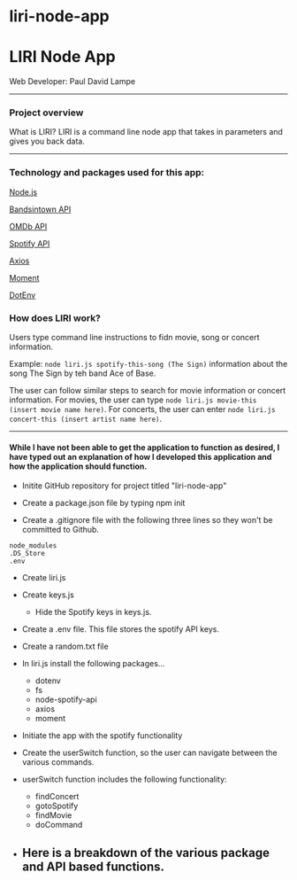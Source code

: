# liri-node-app

<h1>LIRI Node App</h1>


<p>Web Developer: Paul David Lampe</p>


<hr>

<h3> Project overview</h3>
What is LIRI? LIRI is a command line node app that takes in parameters and gives you back data.
<hr>

<h3>Technology and packages used for this app:</h3>

[Node.js](https://nodejs.org/en/)

[Bandsintown API](http://www.artists.bandsintown.com/bandsintown-api)

[OMDb API](http://www.omdbapi.com/)

[Spotify API](https://developer.spotify.com/documentation/web-api/)

[Axios](https://www.npmjs.com/package/axios)

[Moment](https://www.npmjs.com/package/moment)

[DotEnv](https://www.npmjs.com/package/dotenv)

<h3> How does LIRI work?</h3>
Users type command line instructions to fidn movie, song or concert information. 

Example: ```node liri.js spotify-this-song (The Sign)``` information about the song The Sign by teh band Ace of Base. 

The user can follow similar steps to search for movie information or concert information. For movies, the user can type ```node liri.js movie-this (insert movie name here)```. For concerts, the user can enter ```node liri.js concert-this (insert artist name here)```.
  

<hr>

<h4>While I have not been able to get the application to function as desired, I have typed out an explanation of how I developed this application and how the application should function. </h4>

* Initite GitHub repository for project titled "liri-node-app"

* Create a package.json file by typing npm init

* Create a .gitignore file with the following three lines so they won't be committed to Github. 

``` 
node_modules
.DS_Store
.env

```

* Create liri.js
* Create keys.js
    - Hide the Spotify keys in keys.js.
* Create a .env file. This file stores the spotify API keys. 
* Create a random.txt file 

* In liri.js install the following packages...
    * dotenv
    * fs
    * node-spotify-api
    * axios
    * moment

* Initiate the app with the spotify functionality

* Create the userSwitch function, so the user can navigate between the various commands. 

* userSwitch function includes the following functionality:
    * findConcert
    * gotoSpotify
    * findMovie
    * doCommand

* Here is a breakdown of the various package and API based functions. 
    -